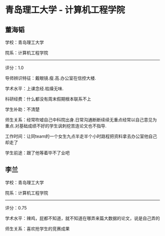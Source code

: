 # 青岛理工大学 - 计算机工程学院

## 董海韬

学校：青岛理工大学

院系：计算机工程学院

* * *

评分：1.0

导师辨识特征：戴眼镜.瘦.高.办公室在信控大楼.

学术水平：上课念经.枯燥无味.

科研经费：什么都没有周末假期根本联系不上

学生补助：不清楚

师生关系：经常吹嘘自己中科院出身.日常沟通断断续续无重点经常以自己意见为重点.对基础成绩不好的学生讽刺挖苦连论文也不指导.

工作时间：让同team的一个女生九点半走半个小时路程把资料拿去办公室他自己却走了

学生前途：跟了他等着毕不了业吧

## 李兰

学校：青岛理工大学

院系：计算机工程学院

* * *

评分：0.75

学术水平：辣鸡，屁都不知道，就不知道在哪弄来篇大数据的论文，说是自己弄的

师生关系：喜欢抢学生的竞赛成果